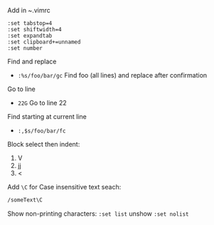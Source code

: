 Add in ~.vimrc

```vim
:set tabstop=4
:set shiftwidth=4
:set expandtab
:set clipboard+=unnamed
:set number
```

Find and replace

- `:%s/foo/bar/gc` Find foo (all lines) and replace after confirmation

Go to line

- `22G` Go to line 22

Find starting at current line

- `:,$s/foo/bar/fc`

Block select then indent:

1. V
2. jj
3. <

Add `\C` for Case insensitive text seach:

```bash
/someText\C
```

Show non-printing characters: `:set list` unshow `:set nolist`
